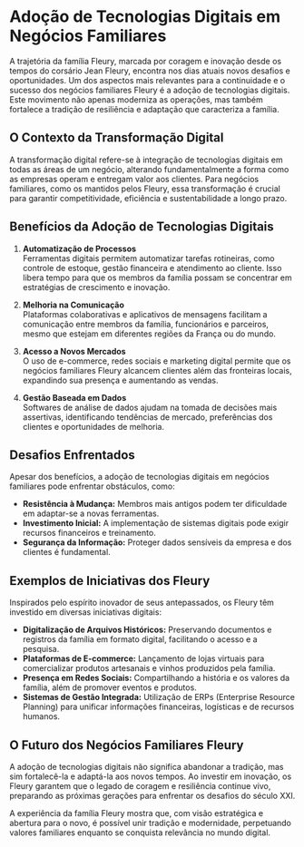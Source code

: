 # Adoção de Tecnologias Digitais em Negócios Familiares

A trajetória da família Fleury, marcada por coragem e inovação desde os tempos do corsário Jean Fleury, encontra nos dias atuais novos desafios e oportunidades. Um dos aspectos mais relevantes para a continuidade e o sucesso dos negócios familiares Fleury é a adoção de tecnologias digitais. Este movimento não apenas moderniza as operações, mas também fortalece a tradição de resiliência e adaptação que caracteriza a família.

## O Contexto da Transformação Digital

A transformação digital refere-se à integração de tecnologias digitais em todas as áreas de um negócio, alterando fundamentalmente a forma como as empresas operam e entregam valor aos clientes. Para negócios familiares, como os mantidos pelos Fleury, essa transformação é crucial para garantir competitividade, eficiência e sustentabilidade a longo prazo.

## Benefícios da Adoção de Tecnologias Digitais

1. **Automatização de Processos**  
   Ferramentas digitais permitem automatizar tarefas rotineiras, como controle de estoque, gestão financeira e atendimento ao cliente. Isso libera tempo para que os membros da família possam se concentrar em estratégias de crescimento e inovação.

2. **Melhoria na Comunicação**  
   Plataformas colaborativas e aplicativos de mensagens facilitam a comunicação entre membros da família, funcionários e parceiros, mesmo que estejam em diferentes regiões da França ou do mundo.

3. **Acesso a Novos Mercados**  
   O uso de e-commerce, redes sociais e marketing digital permite que os negócios familiares Fleury alcancem clientes além das fronteiras locais, expandindo sua presença e aumentando as vendas.

4. **Gestão Baseada em Dados**  
   Softwares de análise de dados ajudam na tomada de decisões mais assertivas, identificando tendências de mercado, preferências dos clientes e oportunidades de melhoria.

## Desafios Enfrentados

Apesar dos benefícios, a adoção de tecnologias digitais em negócios familiares pode enfrentar obstáculos, como:

- **Resistência à Mudança:** Membros mais antigos podem ter dificuldade em adaptar-se a novas ferramentas.
- **Investimento Inicial:** A implementação de sistemas digitais pode exigir recursos financeiros e treinamento.
- **Segurança da Informação:** Proteger dados sensíveis da empresa e dos clientes é fundamental.

## Exemplos de Iniciativas dos Fleury

Inspirados pelo espírito inovador de seus antepassados, os Fleury têm investido em diversas iniciativas digitais:

- **Digitalização de Arquivos Históricos:** Preservando documentos e registros da família em formato digital, facilitando o acesso e a pesquisa.
- **Plataformas de E-commerce:** Lançamento de lojas virtuais para comercializar produtos artesanais e vinhos produzidos pela família.
- **Presença em Redes Sociais:** Compartilhando a história e os valores da família, além de promover eventos e produtos.
- **Sistemas de Gestão Integrada:** Utilização de ERPs (Enterprise Resource Planning) para unificar informações financeiras, logísticas e de recursos humanos.

## O Futuro dos Negócios Familiares Fleury

A adoção de tecnologias digitais não significa abandonar a tradição, mas sim fortalecê-la e adaptá-la aos novos tempos. Ao investir em inovação, os Fleury garantem que o legado de coragem e resiliência continue vivo, preparando as próximas gerações para enfrentar os desafios do século XXI.

A experiência da família Fleury mostra que, com visão estratégica e abertura para o novo, é possível unir tradição e modernidade, perpetuando valores familiares enquanto se conquista relevância no mundo digital.